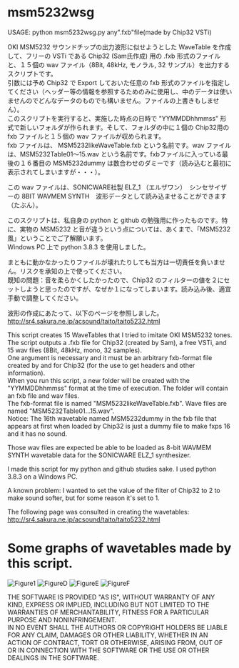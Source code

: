 # msm5232wsg

USAGE: python msm5232wsg.py any".fxb"file(made by Chip32 VSTi)

OKI MSM5232 サウンドチップの出力波形に似せようとした WaveTable を作成して、フリーの VSTi である Chip32 (Sam氏作成) 用の .fxb 形式のファイルと、１５個の wav ファイル（8Bit, 48kHz, モノラル, 32 サンプル）を出力するスクリプトです。  
引数には予め Chip32 で Export しておいた任意の fxb 形式のファイルを指定してください（ヘッダー等の情報を参照するためのみに使用し、中のデータは使いませんのでどんなデータのものでも構いません。ファイルの上書きもしません）。  
このスクリプトを実行すると、実施した時点の日時で "YYMMDDhhmmss" 形式で新しいフォルダが作られます。そして、フォルダの中に１個の Chip32用の fxb ファイルと１５個の wav ファイルが収められます。  
fxb ファイルは、 MSM5232likeWaveTable.fxb という名前です。wav ファイルは、MSM5232Table01～15.wav という名前です。fxbファイルに入っている最後の１６番目の MSM5232dummy は数合わせのダミーです（読み込むと最初に表示されてしまいますが・・・）。  

この wav ファイルは、SONICWARE社製 ELZ_1 （エルザワン）　シンセサイザーの 8BIT WAVMEM SYNTH　波形データとして読み込ませることができます（たぶん）。  

このスクリプトは、私自身の python と github の勉強用に作ったものです。特に、実物の MSM5232 と音が違うという点については、あくまで、「MSM5232風」ということでご了解願います。  
Windows PC 上で python 3.8.3 を使用しました。  

まともに動かなかったりファイルが壊れたりしても当方は一切責任を負いません。リスクを承知の上で使ってください。  
既知の問題：音を柔らかくしたかったので、Chip32 のフィルターの値を２にセットしようと思ったのですが、なぜか１になってしまいます。読み込み後、適宜手動で調整してください。

波形の作成にあたって、以下のページを参照しました。  
http://sr4.sakura.ne.jp/acsound/taito/taito5232.html  

This script creates 15 WaveTables that I tried to imitate OKI MSM5232 tones.  
The script outputs a .fxb file for Chip32 (created by Sam), a free VSTi, and 15 wav files (8Bit, 48kHz, mono, 32 samples).    
One argument is necessary and it must be an arbitrary fxb-format file created by and for Chip32 (for the use to get headers and other information).  
When you run this script, a new folder will be created with the "YYMMDDhhmmss" format at the time of execution. The folder will contain an fxb file and wav files.  
The fxb-format file is named "MSM5232likeWaveTable.fxb". Wave files are named "MSM5232Table01...15.wav".  
Notice: The 16th wavetable named MSM5232dummy in the fxb file that appears at first when loaded by Chip32 is just a dummy file to make fxps 16 and it has no sound.  

Those wav files are expected be able to be loaded as 8-bit WAVMEM SYNTH wavetable data for the SONICWARE ELZ_1 synthesizer.  

I made this script for my python and github studies sake.
I used python 3.8.3 on a Windows PC.  

A known problem: I wanted to set the value of the filter of Chip32 to 2 to make sound softer, but for some reason it's set to 1.  

The following page was consulted in creating the wavetables:
http://sr4.sakura.ne.jp/acsound/taito/taito5232.html  

# Some graphs of wavetables made by this script.

![Figure1](https://user-images.githubusercontent.com/68761912/95644717-75865280-0af3-11eb-9904-3d5cafd55079.png)
![FigureD](https://user-images.githubusercontent.com/68761912/95644721-7c14ca00-0af3-11eb-9322-6987c727499b.png)
![FigureE](https://user-images.githubusercontent.com/68761912/95644728-820aab00-0af3-11eb-9052-a45dc3799389.png)
![FigureF](https://user-images.githubusercontent.com/68761912/95644732-859e3200-0af3-11eb-86ed-d67b512253fd.png)

THE SOFTWARE IS PROVIDED "AS IS", WITHOUT WARRANTY OF ANY KIND, EXPRESS OR IMPLIED, INCLUDING BUT NOT LIMITED TO THE WARRANTIES OF MERCHANTABILITY, FITNESS FOR A PARTICULAR PURPOSE AND NONINFRINGEMENT.   
IN NO EVENT SHALL THE AUTHORS OR COPYRIGHT HOLDERS BE LIABLE FOR ANY CLAIM, DAMAGES OR OTHER LIABILITY, WHETHER IN AN ACTION OF CONTRACT, TORT OR OTHERWISE, ARISING FROM, OUT OF OR IN CONNECTION WITH THE SOFTWARE OR THE USE OR OTHER DEALINGS IN THE SOFTWARE.  

